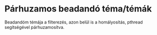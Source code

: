 
# Párhuzamos beadandó téma/témák

Beadandóm témája a filterezés, azon belül is a homályosítás, pthread segítségével párhuzamosítva.
